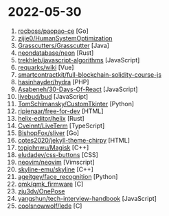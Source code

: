 # 2022-05-30

1. [rocboss/paopao-ce](https://github.com/rocboss/paopao-ce "🔥A artistic twitter like community built on gin+zinc+vue+ts 清新文艺微社区") [Go]
2. [zijie0/HumanSystemOptimization](https://github.com/zijie0/HumanSystemOptimization "健康学习到150岁 - 人体系统调优不完全指南") 
3. [Grasscutters/Grasscutter](https://github.com/Grasscutters/Grasscutter "A server software reimplementation for a certain anime game.") [Java]
4. [neondatabase/neon](https://github.com/neondatabase/neon "The serverless open source alternative to AWS Aurora Postgres.") [Rust]
5. [trekhleb/javascript-algorithms](https://github.com/trekhleb/javascript-algorithms "📝 Algorithms and data structures implemented in JavaScript with explanations and links to further readings") [JavaScript]
6. [requarks/wiki](https://github.com/requarks/wiki "Wiki.js | A modern and powerful wiki app built on Node.js") [Vue]
7. [smartcontractkit/full-blockchain-solidity-course-js](https://github.com/smartcontractkit/full-blockchain-solidity-course-js "Learn Blockchain, Solidity, and Full Stack Web3 Development with Javascript") 
8. [hasinhayder/hydra](https://github.com/hasinhayder/hydra "Hydra is a zero-config API boilerplate with Laravel 9x + Laravel Sanctum that comes with an excellent user and role management API out of the box") [PHP]
9. [Asabeneh/30-Days-Of-React](https://github.com/Asabeneh/30-Days-Of-React "30 Days of React challenge is a step by step guide to learn React in 30 days. It requires HTML, CSS, and JavaScript knowledge. You should be comfortable with JavaScript before you start to React. If you are not comfortable with JavaScript check out 30DaysOfJavaScript. This is a continuation of 30 Days Of JS. This challenge may take more than 100…") [JavaScript]
10. [livebud/bud](https://github.com/livebud/bud "The Full-Stack Web Framework for Go") [JavaScript]
11. [TomSchimansky/CustomTkinter](https://github.com/TomSchimansky/CustomTkinter "A modern and customizable python UI-library based on Tkinter") [Python]
12. [ripienaar/free-for-dev](https://github.com/ripienaar/free-for-dev "A list of SaaS, PaaS and IaaS offerings that have free tiers of interest to devops and infradev") [HTML]
13. [helix-editor/helix](https://github.com/helix-editor/helix "A post-modern modal text editor.") [Rust]
14. [Cveinnt/LiveTerm](https://github.com/Cveinnt/LiveTerm "💻 Build terminal styled websites in minutes!") [TypeScript]
15. [BishopFox/sliver](https://github.com/BishopFox/sliver "Adversary Emulation Framework") [Go]
16. [cotes2020/jekyll-theme-chirpy](https://github.com/cotes2020/jekyll-theme-chirpy "A minimal, responsive, and powerful Jekyll theme for presenting professional writing.") [HTML]
17. [topjohnwu/Magisk](https://github.com/topjohnwu/Magisk "The Magic Mask for Android") [C++]
18. [eludadev/css-buttons](https://github.com/eludadev/css-buttons "100 Modern CSS Buttons, Free And Royalty Free.") [CSS]
19. [neovim/neovim](https://github.com/neovim/neovim "Vim-fork focused on extensibility and usability") [Vimscript]
20. [skyline-emu/skyline](https://github.com/skyline-emu/skyline "Run Nintendo Switch homebrew & games on your Android device!") [C++]
21. [ageitgey/face_recognition](https://github.com/ageitgey/face_recognition "The world's simplest facial recognition api for Python and the command line") [Python]
22. [qmk/qmk_firmware](https://github.com/qmk/qmk_firmware "Open-source keyboard firmware for Atmel AVR and Arm USB families") [C]
23. [zju3dv/OnePose](https://github.com/zju3dv/OnePose "Code for OnePose: One-Shot Object Pose Estimation without CAD Models, CVPR 2022") 
24. [yangshun/tech-interview-handbook](https://github.com/yangshun/tech-interview-handbook "💯 Curated interview preparation materials for busy engineers") [JavaScript]
25. [coolsnowwolf/lede](https://github.com/coolsnowwolf/lede "Lean's OpenWrt source") [C]
